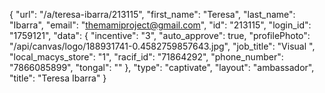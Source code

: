 {
    "url": "\/a\/teresa-ibarra\/213115",
    "first_name": "Teresa",
    "last_name": "Ibarra",
    "email": "themamiproject@gmail.com",
    "id": "213115",
    "login_id": "1759121",
    "data": {
        "incentive": "3",
        "auto_approve": true,
        "profilePhoto": "\/api\/canvas\/logo\/188931741-0.4582759857643.jpg",
        "job_title": "Visual ",
        "local_macys_store": "1",
        "racif_id": "71864292",
        "phone_number": "7866085899",
        "tongal": ""
    },
    "type": "captivate",
    "layout": "ambassador",
    "title": "Teresa Ibarra"
}